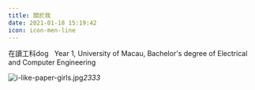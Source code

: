 ```yaml
---
title: 關於我
date: 2021-01-18 15:19:42
icon: icon-men-line
---
```


在讀工科dog
&nbsp;
Year 1, 
University of Macau, 
Bachelor\'s degree of 
Electrical and Computer Engineering


![i-like-paper-girls.jpg](https://i.loli.net/2021/01/18/2AtjYmN3wSEdeC5.jpg)_2333_